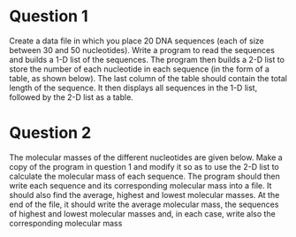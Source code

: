 Question 1
==========
Create a data file in which you place 20 DNA sequences (each of size between 30 and 50 nucleotides). Write a program to read the sequences and builds a 1-D list of the sequences. The program then builds a 2-D list to store the number of each nucleotide in each sequence (in the form of a table, as shown below). The last column of the table should contain the total length of the sequence. It then displays all sequences in the 1-D list, followed by the 2-D list as a table. 

Question 2
==========
The molecular masses of the different nucleotides are given below.  Make a copy of the program in question 1 and modify it so as to use the 2-D list to calculate the molecular mass of each sequence. The program should then write each sequence and its corresponding molecular mass into a file. It should also find the average, highest and lowest molecular masses. At the end of the file, it should write the average molecular mass, the sequences of highest and lowest molecular masses and, in each case, write also the corresponding molecular mass

